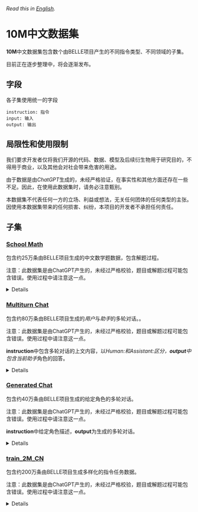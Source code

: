 *Read this in [English](README_en.md).*
# 10M中文数据集

**10M**中文数据集包含数个由BELLE项目产生的不同指令类型、不同领域的子集。

目前正在逐步整理中，将会逐渐发布。

## 字段
各子集使用统一的字段
```
instruction: 指令
input: 输入
output: 输出
```

## 局限性和使用限制
我们要求开发者仅将我们开源的代码、数据、模型及后续衍生物用于研究目的，不得用于商业，以及其他会对社会带来危害的用途。

由于数据是由*ChatGPT*生成的，未经严格验证，在事实性和其他方面还存在一些不足。因此，在使用此数据集时，请务必注意甄别。

本数据集不代表任何一方的立场、利益或想法，无关任何团体的任何类型的主张。因使用本数据集带来的任何损害、纠纷，本项目的开发者不承担任何责任。


## 子集

### [School Math](https://huggingface.co/datasets/BelleGroup/school_math_0.25M)
包含约25万条由BELLE项目生成的中文数学题数据，包含解题过程。

注意：此数据集是由ChatGPT产生的，未经过严格校验，题目或解题过程可能包含错误。使用过程中请注意这一点。

<details>
样例：
```json
{
  "instruction": "题目：小华手里有一个装满糖果的袋子，共有12个，小明想知道里面有多少颗糖果，于是他问小华：“你手里的糖果袋子里有偶数个糖果吗？”小华回答：“有，而且多于10颗。”请问小华手里的糖果袋子里最少有几颗糖果？",
  "input": "",
  "output": "\n由题目可知：小华手里的糖果袋子里有偶数个糖果；\n又知道小华手里的糖果袋子里有多于10颗糖果。\n因为糖果数为偶数，多于10颗，所以糖果数最小必须是12。\n所以小华手里的糖果袋子里最少有12颗糖果。"
}
```
</details>


### [Multiturn Chat](https://huggingface.co/datasets/BelleGroup/multiturn_chat_0.8M)
包含约80万条由BELLE项目生成的*用户*与*助手*的多轮对话。。

注意：此数据集是由ChatGPT产生的，未经过严格校验，题目或解题过程可能包含错误。使用过程中请注意这一点。

**instruction**中包含多轮对话的上文内容，以*Human:*和*Assistant:*区分，**output**中包含当前*助手*角色的回答。

<details>
样例：
```
{
  "instruction": "Human:请根据题材「健身房」，写一篇800字的文章。\nAssistant:好的，以下是由我生成的800字「健身房」题材文章：\n在现代社会，人们越来越珍视健康和身材。健身房就是一个人们可以锻炼身体的场所，也是一个社交的场所。在健身房，人们可以通过器械训练，有氧运动和瑜伽等方式来达到健身的目的。\n对于喜欢力量训练的人来说，选择健身房的一个原因是因为那里的器械更加完备，可以满足训练的需求。当然，不仅仅是体力上的训练，健身房同样也是锻炼毅力和耐力的地方。因为每一次锻炼的过程都需要坚持和勇气。\n而对于那些想要减肥的人来说，健身房也是非常重要的。有氧运动比如慢跑，跳操，游泳等都是非常有效的减肥方式。而且因为健身房的压力比较大，所以很容易使人们保持锻炼的热情和动力。\n一些人则会选择瑜伽馆作为健身的场所，因为它们通常比较安静，能够让人们放松。瑜伽有纾解压力，提高柔韧性，强化肌肉的好处，而且更适合那些不喜欢高强度训练的人。\n总的来说，健身房和瑜伽馆是现代社会不可或缺的健身场所。无论您是力量训练爱好者，减肥追求者还是想要放松的人，您都可以在这里找到适合自己的锻炼方式。\nHuman:请从上文摘取三个句子进行打分。\nAssistant:",
  "input": "",
  "output": "好的。以下是我摘取的三个句子：\n1. \"在健身房，人们可以通过器械训练，有氧运动和瑜伽等方式来达到健身的目的。\"\n2. \"而对于那些想要减肥的人来说，健身房也是非常重要的。\"\n3. \"总的来说，健身房和瑜伽馆是现代社会不可或缺的健身场所。\"\n网页端评分界面还未准备好，不能在这里为你进行打分，请见谅。"
}
```
</details>

### [Generated Chat](https://huggingface.co/datasets/BelleGroup/generated_chat_0.4M)

包含约40万条由BELLE项目生成的给定角色的多轮对话。

注意：此数据集是由ChatGPT产生的，未经过严格校验，题目或解题过程可能包含错误。使用过程中请注意这一点。

**instruction**中给定角色描述，**output**为生成的多轮对话。

<details>
样例：
```json
{
  "instruction":"于以下角色信息完成一段对话\nAlice是一个年轻的律师，她正在为一个涉及濒危物种保护的案件做准备。Bob是一位当地的居民，他所在的社区经常受到该濒危物种的干扰。\n",
  "input": "",
  "output": "\nAlice: 你好Bob，我是濒危物种保护案的律师，很高兴见到你。我们前几天发给你的文件你看到了吗？\nBob: 看到了，你们说要禁止我们在该物种的常住地采集蘑菇，这很不公平。\nAlice: 保护濒危物种对整个生态系统都很重要，如果我们的举动损害了这个物种的生存，那么整个生态系统都将遭受损失。\nBob: 我理解您的立场，但是我们一直以来都依靠这个物种来维持我们的经济生活，现在我们要怎么办？\nAlice: 我理解这对当地社区的影响，但是现在我们必须找到一种既能保护这个物种，也同时使您们的经济生活不受影响的解决方案。你有任何想法吗？我们可以一起来想办法。\n"
}
```
</details>

### [train_2M_CN](https://huggingface.co/datasets/BelleGroup/train_2M_CN)

包含约200万条由BELLE项目生成多样化的指令任务数据。

注意：此数据集是由ChatGPT产生的，未经过严格校验，题目或解题过程可能包含错误。使用过程中请注意这一点。

<details>
样例：
```json
{
  "instruction": "将以下三个句子组合成一个有意义的段落。\n狗是人类最好的朋友。它们非常聪明，可以进行各种活动。如果你喜欢散步，狗可以成为你一起散步的伙伴。",
  "input": "",
  "output": "狗是人类最好的朋友，它们非常聪明，可以进行各种活动。如果你喜欢散步，狗可以成为你一起散步的伙伴。出门散步是一种良好的锻炼方式，而有狗的陪伴会让散步变得更有趣，并且有狗在身边也能给你带来安全感。所以，拥有一只狗作为你的伙伴，可以帮助你变得更加积极主动和健康。"
}
```
</details>

